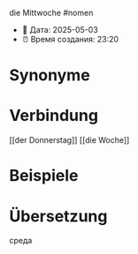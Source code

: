 die Mittwoche 
#nomen
- 📍 Дата: 2025-05-03
- ⏰ Время создания: 23:20
# Synonyme

# Verbindung 
[[der Donnerstag]]
[[die Woche]]
# Beispiele

# Übersetzung
среда